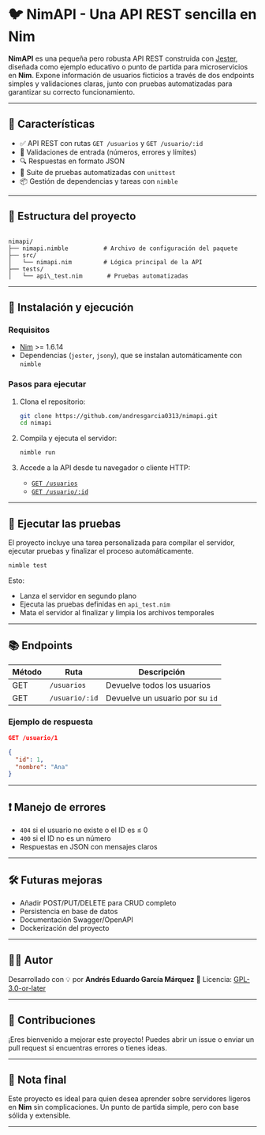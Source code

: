 
# 🐦 NimAPI - Una API REST sencilla en Nim

**NimAPI** es una pequeña pero robusta API REST construida con [Jester](https://github.com/dom96/jester), diseñada como ejemplo educativo o punto de partida para microservicios en **Nim**. Expone información de usuarios ficticios a través de dos endpoints simples y validaciones claras, junto con pruebas automatizadas para garantizar su correcto funcionamiento.

---

## 🚀 Características

- ✅ API REST con rutas `GET /usuarios` y `GET /usuario/:id`
- 🧠 Validaciones de entrada (números, errores y límites)
- 🔍 Respuestas en formato JSON
- 🧪 Suite de pruebas automatizadas con `unittest`
- 📦 Gestión de dependencias y tareas con `nimble`

---

## 📁 Estructura del proyecto

```

nimapi/
├── nimapi.nimble          # Archivo de configuración del paquete
├── src/
│   └── nimapi.nim         # Lógica principal de la API
├── tests/
│   └── api\_test.nim       # Pruebas automatizadas

````

---

## 🔧 Instalación y ejecución

### Requisitos

- [Nim](https://nim-lang.org/) >= 1.6.14
- Dependencias (`jester`, `jsony`), que se instalan automáticamente con `nimble`

### Pasos para ejecutar

1. Clona el repositorio:
   ```bash
   git clone https://github.com/andresgarcia0313/nimapi.git
   cd nimapi
   ```

2. Compila y ejecuta el servidor:

   ```bash
   nimble run
   ```

3. Accede a la API desde tu navegador o cliente HTTP:

   * [`GET /usuarios`](http://127.0.0.1:5000/usuarios)
   * [`GET /usuario/:id`](http://127.0.0.1:5000/usuario/1)

---

## 🧪 Ejecutar las pruebas

El proyecto incluye una tarea personalizada para compilar el servidor, ejecutar pruebas y finalizar el proceso automáticamente.

```bash
nimble test
```

Esto:

* Lanza el servidor en segundo plano
* Ejecuta las pruebas definidas en `api_test.nim`
* Mata el servidor al finalizar y limpia los archivos temporales

---

## 📚 Endpoints

| Método | Ruta           | Descripción                     |
| ------ | -------------- | ------------------------------- |
| GET    | `/usuarios`    | Devuelve todos los usuarios     |
| GET    | `/usuario/:id` | Devuelve un usuario por su `id` |

### Ejemplo de respuesta

```json
GET /usuario/1

{
  "id": 1,
  "nombre": "Ana"
}
```

---

## ❗ Manejo de errores

* `404` si el usuario no existe o el ID es ≤ 0
* `400` si el ID no es un número
* Respuestas en JSON con mensajes claros

---

## 🛠️ Futuras mejoras

* Añadir POST/PUT/DELETE para CRUD completo
* Persistencia en base de datos
* Documentación Swagger/OpenAPI
* Dockerización del proyecto

---

## 👨‍💻 Autor

Desarrollado con 💡 por **Andrés Eduardo García Márquez**
📜 Licencia: [GPL-3.0-or-later](https://www.gnu.org/licenses/gpl-3.0.html)

---

## 🤝 Contribuciones

¡Eres bienvenido a mejorar este proyecto! Puedes abrir un issue o enviar un pull request si encuentras errores o tienes ideas.

---

## 🧭 Nota final

Este proyecto es ideal para quien desea aprender sobre servidores ligeros en **Nim** sin complicaciones. Un punto de partida simple, pero con base sólida y extensible.

---

